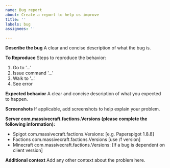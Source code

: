 ```yaml
---
name: Bug report
about: Create a report to help us improve
title: ''
labels: bug
assignees: ''

---
```


**Describe the bug**
A clear and concise description of what the bug is.

**To Reproduce**
Steps to reproduce the behavior:
1. Go to '...'
2. Issue command '...'
3. Walk to '...'
4. See error

**Expected behavior**
A clear and concise description of what you expected to happen.

**Screenshots**
If applicable, add screenshots to help explain your problem.

**Server com.massivecraft.factions.Versions (please complete the following information):**
 - Spigot com.massivecraft.factions.Versions: [e.g. Paperspigot 1.8.8]
 - Factions com.massivecraft.factions.Versions [use /f version]
 - Minecraft com.massivecraft.factions.Versions: [If a bug is dependent on client version]


**Additional context**
Add any other context about the problem here.
